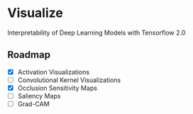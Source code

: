 # Visualize

Interpretability of Deep Learning Models with Tensorflow 2.0


## Roadmap

- [x] Activation Visualizations
- [ ] Convolutional Kernel Visualizations
- [x] Occlusion Sensitivity Maps
- [ ] Saliency Maps
- [ ] Grad-CAM
